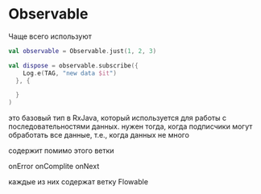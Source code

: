 # Observable 

Чаще всего используют

```kotlin
val observable = Observable.just(1, 2, 3)

val dispose = observable.subscribe({
    Log.e(TAG, "new data $it")
  }, {

  }
)
```


это базовый тип в RxJava, который используется для работы с последовательностями данных. нужен тогда, когда подписчики могут обработать все данные, т.е., когда данных не много 

содержит помимо этого ветки 

onError
onComplite
onNext

каждые из них содержат ветку Flowable
